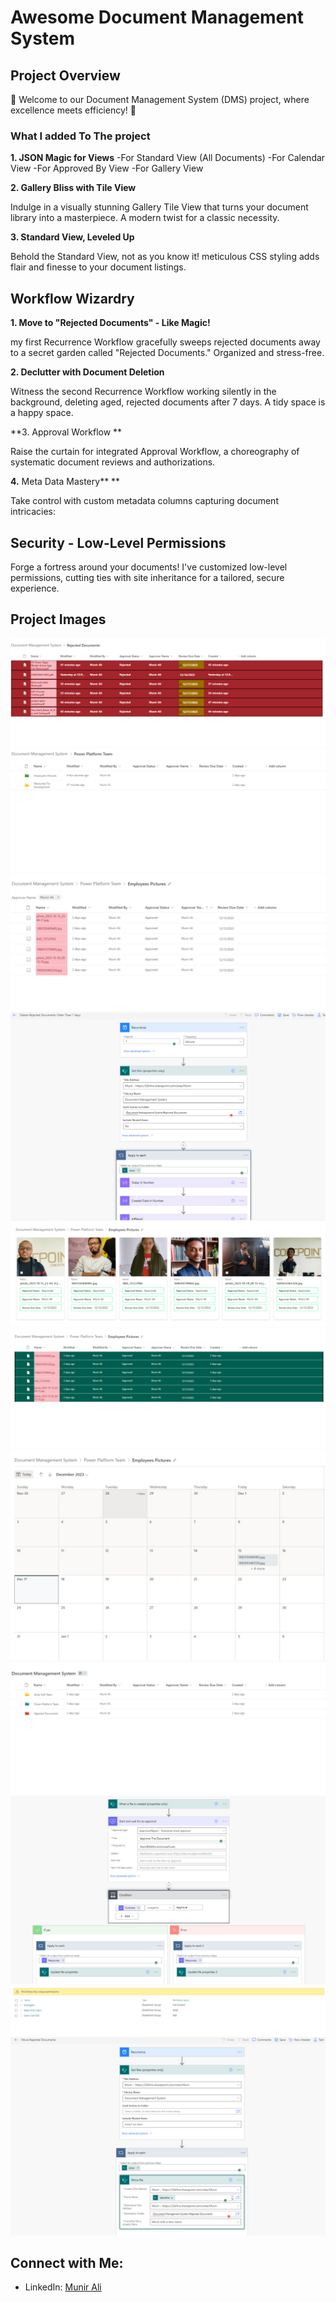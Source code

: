 # Awesome Document Management System

## Project Overview

🚀 Welcome to our Document Management System (DMS) project, where excellence meets efficiency! 🚀

### What I added To The project 

**1. JSON Magic for Views**
-For Standard View (All Documents)
-For Calendar View 
-For Approved By View
-For Gallery View

**2. Gallery Bliss with Tile View**

Indulge in a visually stunning Gallery Tile View that turns your document library into a masterpiece. A modern twist for a classic necessity.

**3. Standard View, Leveled Up**

Behold the Standard View, not as you know it!  meticulous CSS styling adds flair and finesse to your document listings.

## Workflow Wizardry

**1. Move to "Rejected Documents" - Like Magic!**

my first Recurrence Workflow gracefully sweeps rejected documents away to a secret garden called "Rejected Documents." Organized and stress-free.

**2. Declutter with Document Deletion**

Witness the second Recurrence Workflow working silently in the background, deleting aged, rejected documents after 7 days. A tidy space is a happy space.

**3. Approval Workflow **

Raise the curtain for  integrated Approval Workflow, a choreography of systematic document reviews and authorizations.

**4.** Meta Data Mastery** **

Take control with custom metadata columns capturing document intricacies:

##  Security - Low-Level Permissions

Forge a fortress around your documents! I've customized low-level permissions, cutting ties with site inheritance for a tailored, secure experience.

## Project Images 
**![Image Alt text](Images/photo_10_2023-12-17_12-41-37.jpg)**
**![Image Alt text](Images/photo_11_2023-12-17_12-41-37.jpg)**
**![Image Alt text](Images/photo_12_2023-12-17_12-41-37.jpg)**
**![Image Alt text](Images/photo_13_2023-12-17_12-41-37.jpg)**
**![Image Alt text](Images/photo_1_2023-12-17_12-41-37.jpg)**
**![Image Alt text](Images/photo_2_2023-12-17_12-41-37.jpg)**
**![Image Alt text](Images/photo_3_2023-12-17_12-41-37.jpg)**
**![Image Alt text](Images/photo_6_2023-12-17_12-41-37.jpg)**
**![Image Alt text](Images/photo_7_2023-12-17_12-41-37.jpg)**
**![Image Alt text](Images/photo_8_2023-12-17_12-41-37.jpg)**
**![Image Alt text](Images/photo_9_2023-12-17_12-41-37.jpg)**

## Connect with Me:

- LinkedIn: [Munir Ali ](https://www.linkedin.com/in/munir-ali-7b9607234/)


